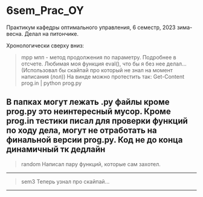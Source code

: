 # 6sem_Prac_OY
Практикум кафедры оптимального управления, 6 семестр, 2023 зима-весна. Делал на питончике. 


Хронологически сверху вниз:
>mpp
мпп - метод продолжения по параметру. Подробнее в отсчете.
Любимая моя функция eval(), что бы я без нее делал... (Использовал бы скайпай про который не знал на момент написания (лол))
На винде можно протестить так: Get-Content prog.in | python prog.py

В папках могут лежать .py файлы кроме prog.py это неинтересный мусор. Кроме prog.in тестики писал для проверки функций по ходу дела, могут не отработать на финальной версии prog.py. Код не до конца динамичный тк дедлайн
-------------
>random
Написал пару функций, которые сам захотел.
-------------
>sem3
Теперь узнал про скайпай...
-------------
